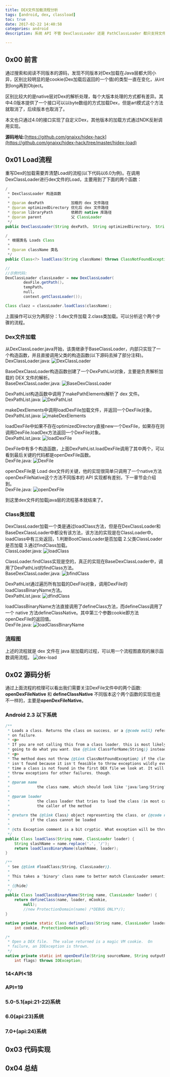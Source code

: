```yaml
---
title: DEX文件加载流程分析
tags: [android, dex, classload]
toc: true
date: 2017-02-22 14:40:58
categories: android
description: 系统 API 不管 DexClassLoader 还是 PathClassLoader 都只支持文件路径参数，所以在加载 dex 文件的时候必须生成一个缓存文件，而且是正常格式的 dex 文件。自定义的目的就是去掉这个缓存的过程，简单来讲就是让 DexClassLoader 支持 byte 数组参数，以内存形式加载。目前只实现了 Android4.0 系统到 Android4.4 系统真正意义上的自定义 Load。

---
```

## 0x00 前言
通过搜索和阅读不同版本的源码，发现不同版本对Dex加载在Java层都大同小异，区别比较明显的是cookie(Dex加载后返回的一个值)的类型一直在变化，从int到long再到Object。

区别比较大的是native层对Dex的解析处理，每个大版本处理的方式都有差异。其中4.0版本提供了一个接口可以以byte数组的方式加载Dex，但是art模式这个方法就取消了，后续版本也取消了。

本文也只通过4.0的接口实现了自定义Dex，其他版本的加载方式通过NDK反射调用实现。

**源码地址:**[https://github.com/gnaixx/hidex-hack](https://github.com/gnaixx/hidex-hack/tree/master/hidex-load)

## 0x01 Load流程
重写Dex的加载需要弄清楚Load的流程(以下代码以6.0为例)。在调用DexClassLoader进行dex文件的Load，主要用到了下面的两个函数：

```java
/
 * DexClassLoader 构造函数
 *
 * @param dexPath            加载的 dex 文件路径
 * @param optimizedDirectory 优化后 dex 文件路径
 * @param libraryPath        依赖的 native 库路径
 * @param parent             父 ClassLoader
 */
public DexClassLoader(String dexPath， String optimizedDirectory， String libraryPath， ClassLoader parent){}

/
 * 根据类名 Loads Class 
 *
 * @param className 类名
 */
public Class<?> loadClass(String className) throws ClassNotFoundException {}

//
//示例代码:
DexClassLoader classLoader = new DexClassLoader(
        dexFile.getPath()，
        tempPath，
        null，
        context.getClassLoader());

Class clazz = classLoader.loadClass(className);
```

上面操作可以分为两部分：1.dex文件加载 2.class类加载。可以分析这个两个步骤的流程。

### Dex文件加载
从DexClassLoader.java开始，该类继承于BaseClassLoader，内部只实现了一个构造函数，并且直接调用父类的构造函数(以下源码去掉了部分注释)。     
DexClassLoader.java:
![DexClassLoader](/blog_images/20170222/dexclassloader.png)

BaseDexClassLoader构造函数创建了一个DexPathList对象，主要是负责解析加载的 DEX 文件的解析。      
BaseDexClassLoader.java:
![BaseDexClassLoader](/blog_images/20170222/basedexclassloader.png)

DexPathList构造函数中调用了makePathElements解析了 dex 文件。    
DexPathList.java:
![DexPathList](/blog_images/20170222/dexpathlist.png)

makeDexElements中调用loadDexFile加载文件，并返回一个DexFile对象。     
DexPathList.java:
![makeDexElements](/blog_images/20170222/makedexelements.png)

loadDexFile中如果不存在optimizedDirectory直接new一个DexFile，如果存在则调用DexFile.loadDex方法返回一个DexFile对象。    
DexPathList.java:
![loadDexFile](/blog_images/20170222/loaddexfile.png)

DexFile中有多个构造函数，上面DexPathList.loadDexFile调用了其中两个，可以看到最后关键的代码都是openDexFile函数。     
DexFile.java:
![DexFile](/blog_images/20170222/dexfile.png)

openDexFile是 Load dex文件的关键，他的实现很简单只调用了一个native方法openDexFileNative这个方法不同版本的 API 实现都有差别，下一章节会介绍到。    
DexFile.java:
![openDexFile](/blog_images/20170222/opendexfile.png)

到这里dex文件的加载java层的流程基本就结束了。
 
### Class类加载
DexClassLoader加载一个类是通过loadClass方法，但是在DexClassLoader和BaseDexClassLoader中都没有该方法，该方法的实现是在ClassLoader中。loadClass中有三处返回，1.判断BootClassLoader是否加载 2.父类ClassLoader是否加载 3.通过findClass加载。    
ClassLoader.java:
![loadClass](/blog_images/20170222/loadclass.png)

ClassLoader.findClass实现是空的，真正的实现在BaseDexClassLoader中，调用了DexPathList的findClass方法。    
BaseDexClassLoader.java:
![bfindClass](/blog_images/20170222/bfindclass.png)

DexPathList通过遍历所有加载的DexFile对象，调用DexFile的loadClassBinaryName方法。    
DexPathList.java:
![dfindClass](/blog_images/20170222/dfindclass.png)

loadClassBinaryName方法直接调用了defineClass方法，而defineClass调用了一个 native 方法defineClassNative。其中第三个参数cookie即方法openDexFile的返回值。     
DexFile.java:
![loadClassBinaryName](/blog_images/20170222/loadclassbinaryname.png)

### 流程图
上述的流程就是 dex 文件在 java 层加载的过程，可以用一个流程图直观的展示函数调用流程。
![dex-load](/blog_images/20170222/dex-load.png)

## 0x02 源码分析
通过上面流程的梳理可以看出我们需要关注DexFile文件中的两个函数: **openDexFileNative** 和 **defineClassNative** 不同版本这个两个函数的实现也是不一样的，主要是**openDexFileNative**。

### Android 2.3 以下系统

```java
/**
 * Loads a class. Returns the class on success, or a {@code null} reference
 * on failure.
 * <p>
 * If you are not calling this from a class loader, this is most likely not
 * going to do what you want. Use {@link Class#forName(String)} instead.
 * <p>
 * The method does not throw {@link ClassNotFoundException} if the class
 * isn't found because it isn't feasible to throw exceptions wildly every
 * time a class is not found in the first DEX file we look at. It will
 * throw exceptions for other failures, though.
 *
 * @param name
 *            the class name, which should look like "java/lang/String"
 *
 * @param loader
 *            the class loader that tries to load the class (in most cases
 *            the caller of the method
 *
 * @return the {@link Class} object representing the class, or {@code null}
 *         if the class cannot be loaded
 *
 * @cts Exception comment is a bit cryptic. What exception will be thrown?
 */
public Class loadClass(String name, ClassLoader loader) {
    String slashName = name.replace('.', '/');
    return loadClassBinaryName(slashName, loader);
}

/**
 * See {@link #loadClass(String, ClassLoader)}.
 *
 * This takes a "binary" class name to better match ClassLoader semantics.
 *
 * {@hide}
 */
public Class loadClassBinaryName(String name, ClassLoader loader) {
    return defineClass(name, loader, mCookie,
        null);
        //new ProtectionDomain(name) /*DEBUG ONLY*/);
}

native private static Class defineClass(String name, ClassLoader loader,
    int cookie, ProtectionDomain pd);

/*
 * Open a DEX file.  The value returned is a magic VM cookie.  On
 * failure, an IOException is thrown.
 */
native private static int openDexFile(String sourceName, String outputName,
    int flags) throws IOException;
```

### 14<API<18

### API=19

### 5.0-5.1(api:21-22)系统

### 6.0(api:23)系统

### 7.0+(api:24)系统

## 0x03 代码实现

## 0x04 总结

